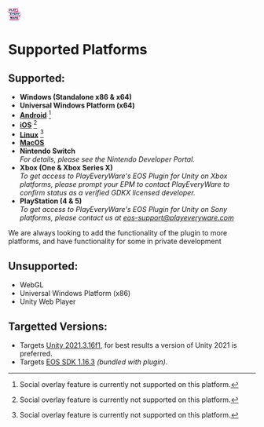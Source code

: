 <a href="/README.md"><img src="/com.playeveryware.eos/Documentation~/images/PlayEveryWareLogo.gif" alt="Readme" width="5%"/></a>

# Supported Platforms

## Supported:

- **Windows (Standalone x86 & x64)**
- **Universal Windows Platform (x64)**
- **[Android](/com.playeveryware.eos/Documentation~/android/README_Android.md)** [^1]
- **[iOS](/com.playeveryware.eos/Documentation~/iOS/README_iOS.md)** [^1]
- **[Linux](/com.playeveryware.eos/Documentation~/dev_env/Ubuntu_Development_Environment.md)** [^1]
- **[MacOS](/com.playeveryware.eos/Documentation~/macOS/README_macOS.md)**
- **Nintendo Switch**<br>
  _For details, please see the Nintendo Developer Portal._
- **Xbox (One & Xbox Series X)**<br>
  _To get access to PlayEveryWare's EOS Plugin for Unity on Xbox platforms, please prompt your EPM to contact PlayEveryWare to confirm status as a verified GDKX licensed developer._
- **PlayStation (4 & 5)**<br>
  _To get access to PlayEveryWare's EOS Plugin for Unity on Sony platforms, please contact us at [eos-support@playeveryware.com](mailto:eos-support@playeveryware.com)_

We are always looking to add the functionality of the plugin to more platforms, and have functionality for some in private development

[^1]: Social overlay feature is currently not supported on this platform.

## Unsupported:

- WebGL
- Universal Windows Platform (x86)
- Unity Web Player

## Targetted Versions:

* Targets [Unity 2021.3.16f1](https://unity.com/releases/editor/whats-new/2021.3.16), for best results a version of Unity 2021 is preferred.
* Targets [EOS SDK 1.16.3](https://dev.epicgames.com/docs/epic-online-services/release-notes#1163-cl32303053---2024-apr-09) *(bundled with plugin)*.